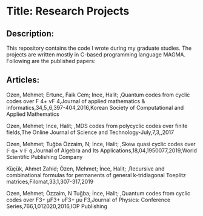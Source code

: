 # Title: Research Projects

## Description:

This repository contains the code I wrote during my graduate studies. The projects are written mostly in C-based programming language MAGMA. Following are the published papers:


## Articles:

Ozen, Mehmet; Ertunc, Faik Cem; Ince, Halit; ,Quantum codes from cyclic codes over F 4+ vF 4,Journal of applied mathematics & informatics,34,5_6,397-404,2016,Korean Society of Computational and Applied Mathematics

Ozen, Mehmet; Ince, Halit; ,MDS codes from polycyclic codes over finite fields,The Online Journal of Science and Technology-July,7,3,,2017

Ozen, Mehmet; Tuğba Özzaim, N; İnce, Halit; ,Skew quasi cyclic codes over 𝔽 q+ v 𝔽 q,Journal of Algebra and Its Applications,18,04,1950077,2019,World Scientific Publishing Company

Küçük, Ahmet Zahid; Özen, Mehmet; İnce, Halit; ,Recursive and combinational formulas for permanents of general k-tridiagonal Toeplitz matrices,Filomat,33,1,307-317,2019


Ozen, Mehmet; Özzaim, N Tuğba; İnce, Halit; ,Quantum codes from cyclic codes over F3+ μF3+ υF3+ μυ F3,Journal of Physics: Conference Series,766,1,012020,2016,IOP Publishing
